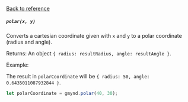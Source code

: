 [Back to reference](../README.md)

##### `polar(x, y)`
Converts a cartesian coordinate given with `x` and `y` to a polar coordinate (radius and angle).

Returns:
An object `{ radius: resultRadius, angle: resultAngle }`.

Example:

The result in `polarCoordinate` will be `{ radius: 50, angle: 0.6435011087932844 }`.
```javascript
let polarCoordinate = gmynd.polar(40, 30);
```

